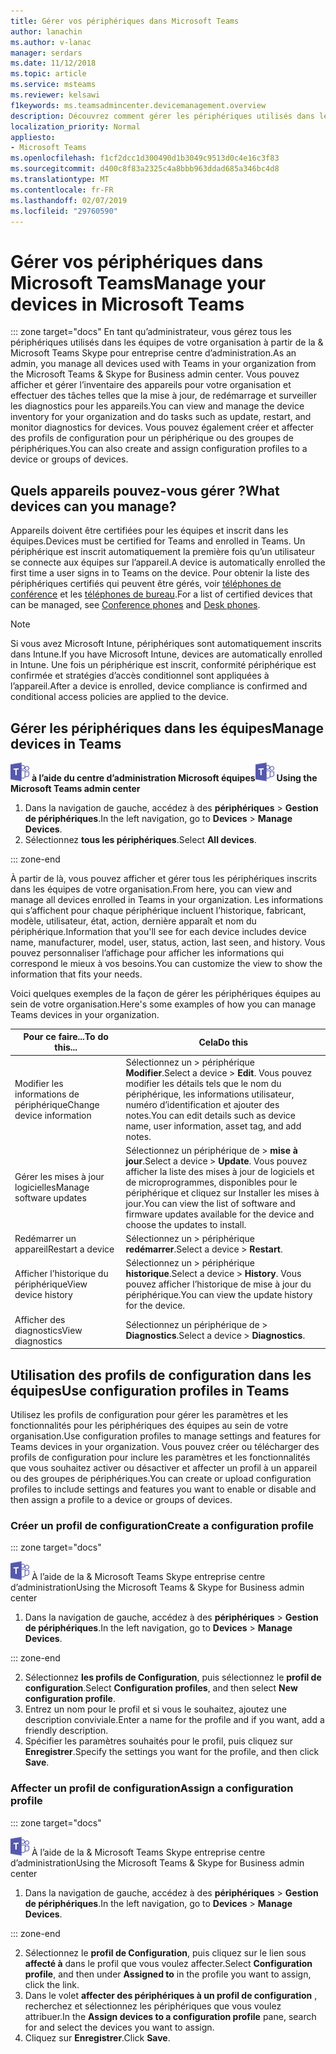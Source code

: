 ```yaml
---
title: Gérer vos périphériques dans Microsoft Teams
author: lanachin
ms.author: v-lanac
manager: serdars
ms.date: 11/12/2018
ms.topic: article
ms.service: msteams
ms.reviewer: kelsawi
f1keywords: ms.teamsadmincenter.devicemanagement.overview
description: Découvrez comment gérer les périphériques utilisés dans les équipes de votre organisation.
localization_priority: Normal
appliesto:
- Microsoft Teams
ms.openlocfilehash: f1cf2dcc1d300490d1b3049c9513d0c4e16c3f83
ms.sourcegitcommit: d400c8f83a2325c4a8bbb963ddad685a346bc4d8
ms.translationtype: MT
ms.contentlocale: fr-FR
ms.lasthandoff: 02/07/2019
ms.locfileid: "29760590"
---
```

# <a name="manage-your-devices-in-microsoft-teams"></a><span data-ttu-id="14c8c-103">Gérer vos périphériques dans Microsoft Teams</span><span class="sxs-lookup"><span data-stu-id="14c8c-103">Manage your devices in Microsoft Teams</span></span>

::: zone target="docs"
<span data-ttu-id="14c8c-104">En tant qu’administrateur, vous gérez tous les périphériques utilisés dans les équipes de votre organisation à partir de la & Microsoft Teams Skype pour entreprise centre d’administration.</span><span class="sxs-lookup"><span data-stu-id="14c8c-104">As an admin, you manage all devices used with Teams in your organization from the Microsoft Teams & Skype for Business admin center.</span></span> <span data-ttu-id="14c8c-105">Vous pouvez afficher et gérer l’inventaire des appareils pour votre organisation et effectuer des tâches telles que la mise à jour, de redémarrage et surveiller les diagnostics pour les appareils.</span><span class="sxs-lookup"><span data-stu-id="14c8c-105">You can view and manage the device inventory for your organization and do tasks such as update, restart, and monitor diagnostics for devices.</span></span> <span data-ttu-id="14c8c-106">Vous pouvez également créer et affecter des profils de configuration pour un périphérique ou des groupes de périphériques.</span><span class="sxs-lookup"><span data-stu-id="14c8c-106">You can also create and assign configuration profiles to a device or groups of devices.</span></span> 

## <a name="what-devices-can-you-manage"></a><span data-ttu-id="14c8c-107">Quels appareils pouvez-vous gérer ?</span><span class="sxs-lookup"><span data-stu-id="14c8c-107">What devices can you manage?</span></span>
<span data-ttu-id="14c8c-108">Appareils doivent être certifiées pour les équipes et inscrit dans les équipes.</span><span class="sxs-lookup"><span data-stu-id="14c8c-108">Devices must be certified for Teams and enrolled in Teams.</span></span> <span data-ttu-id="14c8c-109">Un périphérique est inscrit automatiquement la première fois qu’un utilisateur se connecte aux équipes sur l’appareil.</span><span class="sxs-lookup"><span data-stu-id="14c8c-109">A device is automatically enrolled the first time a user signs in to Teams on the device.</span></span> <span data-ttu-id="14c8c-110">Pour obtenir la liste des périphériques certifiés qui peuvent être gérés, voir [téléphones de conférence](https://products.office.com/en-us/microsoft-teams/across-devices/devices/category?devicetype=16) et les [téléphones de bureau](https://products.office.com/en-us/microsoft-teams/across-devices/devices/category?devicetype=34).</span><span class="sxs-lookup"><span data-stu-id="14c8c-110">For a list of certified devices that can be managed, see [Conference phones](https://products.office.com/en-us/microsoft-teams/across-devices/devices/category?devicetype=16) and [Desk phones](https://products.office.com/en-us/microsoft-teams/across-devices/devices/category?devicetype=34).</span></span>

> [!NOTE]
> <span data-ttu-id="14c8c-111">Si vous avez Microsoft Intune, périphériques sont automatiquement inscrits dans Intune.</span><span class="sxs-lookup"><span data-stu-id="14c8c-111">If you have Microsoft Intune, devices are automatically enrolled in Intune.</span></span> <span data-ttu-id="14c8c-112">Une fois un périphérique est inscrit, conformité périphérique est confirmée et stratégies d’accès conditionnel sont appliquées à l’appareil.</span><span class="sxs-lookup"><span data-stu-id="14c8c-112">After a device is enrolled, device compliance is confirmed and conditional access policies are applied to the device.</span></span> 

## <a name="manage-devices-in-teams"></a><span data-ttu-id="14c8c-113">Gérer les périphériques dans les équipes</span><span class="sxs-lookup"><span data-stu-id="14c8c-113">Manage devices in Teams</span></span>

<span data-ttu-id="14c8c-114">![les équipes-logo-30x30.png](media/teams-logo-30x30.png) **à l’aide du centre d’administration Microsoft équipes**</span><span class="sxs-lookup"><span data-stu-id="14c8c-114">![teams-logo-30x30.png](media/teams-logo-30x30.png) **Using the Microsoft Teams admin center**</span></span>

1. <span data-ttu-id="14c8c-115">Dans la navigation de gauche, accédez à des **périphériques** > **Gestion de périphériques**.</span><span class="sxs-lookup"><span data-stu-id="14c8c-115">In the left navigation, go to **Devices** > **Manage Devices**.</span></span>
2. <span data-ttu-id="14c8c-116">Sélectionnez **tous les périphériques**.</span><span class="sxs-lookup"><span data-stu-id="14c8c-116">Select **All devices**.</span></span>  

::: zone-end

 <span data-ttu-id="14c8c-117">À partir de là, vous pouvez afficher et gérer tous les périphériques inscrits dans les équipes de votre organisation.</span><span class="sxs-lookup"><span data-stu-id="14c8c-117">From here, you can view and manage all devices enrolled in Teams in your organization.</span></span> <span data-ttu-id="14c8c-118">Les informations qui s’affichent pour chaque périphérique incluent l’historique, fabricant, modèle, utilisateur, état, action, dernière apparaît et nom du périphérique.</span><span class="sxs-lookup"><span data-stu-id="14c8c-118">Information that you'll see for each device includes device name, manufacturer, model, user, status, action, last seen, and history.</span></span> <span data-ttu-id="14c8c-119">Vous pouvez personnaliser l’affichage pour afficher les informations qui correspond le mieux à vos besoins.</span><span class="sxs-lookup"><span data-stu-id="14c8c-119">You can customize the view to show the information that fits your needs.</span></span>

 <span data-ttu-id="14c8c-120">Voici quelques exemples de la façon de gérer les périphériques équipes au sein de votre organisation.</span><span class="sxs-lookup"><span data-stu-id="14c8c-120">Here's some examples of how you can manage Teams devices in your organization.</span></span>  
    
|<span data-ttu-id="14c8c-121">Pour ce faire...</span><span class="sxs-lookup"><span data-stu-id="14c8c-121">To do this...</span></span>  |<span data-ttu-id="14c8c-122">Cela</span><span class="sxs-lookup"><span data-stu-id="14c8c-122">Do this</span></span> |
|---------|---------|
|<span data-ttu-id="14c8c-123">Modifier les informations de périphérique</span><span class="sxs-lookup"><span data-stu-id="14c8c-123">Change device information</span></span>   | <span data-ttu-id="14c8c-124">Sélectionnez un > périphérique **Modifier**.</span><span class="sxs-lookup"><span data-stu-id="14c8c-124">Select a device > **Edit**.</span></span> <span data-ttu-id="14c8c-125">Vous pouvez modifier les détails tels que le nom du périphérique, les informations utilisateur, numéro d’identification et ajouter des notes.</span><span class="sxs-lookup"><span data-stu-id="14c8c-125">You can edit details such as device name, user information, asset tag, and add notes.</span></span>     |
|<span data-ttu-id="14c8c-126">Gérer les mises à jour logicielles</span><span class="sxs-lookup"><span data-stu-id="14c8c-126">Manage software updates</span></span>   |<span data-ttu-id="14c8c-127">Sélectionnez un périphérique de > **mise à jour**.</span><span class="sxs-lookup"><span data-stu-id="14c8c-127">Select a device > **Update**.</span></span> <span data-ttu-id="14c8c-128">Vous pouvez afficher la liste des mises à jour de logiciels et de microprogrammes, disponibles pour le périphérique et cliquez sur Installer les mises à jour.</span><span class="sxs-lookup"><span data-stu-id="14c8c-128">You can view the list of software and firmware updates available for the device and choose the updates to install.</span></span>    |
|<span data-ttu-id="14c8c-129">Redémarrer un appareil</span><span class="sxs-lookup"><span data-stu-id="14c8c-129">Restart a device</span></span>   |<span data-ttu-id="14c8c-130">Sélectionnez un > périphérique **redémarrer**.</span><span class="sxs-lookup"><span data-stu-id="14c8c-130">Select a device > **Restart**.</span></span>          |
|<span data-ttu-id="14c8c-131">Afficher l’historique du périphérique</span><span class="sxs-lookup"><span data-stu-id="14c8c-131">View device history</span></span>  | <span data-ttu-id="14c8c-132">Sélectionnez un > périphérique **historique**.</span><span class="sxs-lookup"><span data-stu-id="14c8c-132">Select a device > **History**.</span></span> <span data-ttu-id="14c8c-133">Vous pouvez afficher l’historique de mise à jour du périphérique.</span><span class="sxs-lookup"><span data-stu-id="14c8c-133">You can view the update history for the device.</span></span>     |
|<span data-ttu-id="14c8c-134">Afficher des diagnostics</span><span class="sxs-lookup"><span data-stu-id="14c8c-134">View diagnostics</span></span>  | <span data-ttu-id="14c8c-135">Sélectionnez un périphérique de > **Diagnostics**.</span><span class="sxs-lookup"><span data-stu-id="14c8c-135">Select a device > **Diagnostics**.</span></span>        |

## <a name="use-configuration-profiles-in-teams"></a><span data-ttu-id="14c8c-136">Utilisation des profils de configuration dans les équipes</span><span class="sxs-lookup"><span data-stu-id="14c8c-136">Use configuration profiles in Teams</span></span>

<span data-ttu-id="14c8c-137">Utilisez les profils de configuration pour gérer les paramètres et les fonctionnalités pour les périphériques des équipes au sein de votre organisation.</span><span class="sxs-lookup"><span data-stu-id="14c8c-137">Use configuration profiles to manage settings and features for Teams devices in your organization.</span></span> <span data-ttu-id="14c8c-138">Vous pouvez créer ou télécharger des profils de configuration pour inclure les paramètres et les fonctionnalités que vous souhaitez activer ou désactiver et affecter un profil à un appareil ou des groupes de périphériques.</span><span class="sxs-lookup"><span data-stu-id="14c8c-138">You can create or upload configuration profiles to include settings and features you want to enable or disable and then assign a profile to a device or groups of devices.</span></span> 

### <a name="create-a-configuration-profile"></a><span data-ttu-id="14c8c-139">Créer un profil de configuration</span><span class="sxs-lookup"><span data-stu-id="14c8c-139">Create a configuration profile</span></span>

::: zone target="docs"

![les équipes-logo-30x30.png](media/teams-logo-30x30.png) <span data-ttu-id="14c8c-141">À l’aide de la & Microsoft Teams Skype entreprise centre d’administration</span><span class="sxs-lookup"><span data-stu-id="14c8c-141">Using the Microsoft Teams & Skype for Business admin center</span></span>

1. <span data-ttu-id="14c8c-142">Dans la navigation de gauche, accédez à des **périphériques** > **Gestion de périphériques**.</span><span class="sxs-lookup"><span data-stu-id="14c8c-142">In the left navigation, go to **Devices** > **Manage Devices**.</span></span>

::: zone-end

2. <span data-ttu-id="14c8c-143">Sélectionnez **les profils de Configuration**, puis sélectionnez le **profil de configuration**.</span><span class="sxs-lookup"><span data-stu-id="14c8c-143">Select **Configuration profiles**, and then select **New configuration profile**.</span></span>
3. <span data-ttu-id="14c8c-144">Entrez un nom pour le profil et si vous le souhaitez, ajoutez une description conviviale.</span><span class="sxs-lookup"><span data-stu-id="14c8c-144">Enter a name for the profile and if you want, add a friendly description.</span></span>
4. <span data-ttu-id="14c8c-145">Spécifier les paramètres souhaités pour le profil, puis cliquez sur **Enregistrer**.</span><span class="sxs-lookup"><span data-stu-id="14c8c-145">Specify the settings you want for the profile, and then click **Save**.</span></span>

### <a name="assign-a-configuration-profile"></a><span data-ttu-id="14c8c-146">Affecter un profil de configuration</span><span class="sxs-lookup"><span data-stu-id="14c8c-146">Assign a configuration profile</span></span>

::: zone target="docs"

![les équipes-logo-30x30.png](media/teams-logo-30x30.png) <span data-ttu-id="14c8c-148">À l’aide de la & Microsoft Teams Skype entreprise centre d’administration</span><span class="sxs-lookup"><span data-stu-id="14c8c-148">Using the Microsoft Teams & Skype for Business admin center</span></span>

1. <span data-ttu-id="14c8c-149">Dans la navigation de gauche, accédez à des **périphériques** > **Gestion de périphériques**.</span><span class="sxs-lookup"><span data-stu-id="14c8c-149">In the left navigation, go to **Devices** > **Manage Devices**.</span></span>

::: zone-end

2. <span data-ttu-id="14c8c-150">Sélectionnez le **profil de Configuration**, puis cliquez sur le lien sous **affecté à** dans le profil que vous voulez affecter.</span><span class="sxs-lookup"><span data-stu-id="14c8c-150">Select **Configuration profile**, and then under **Assigned to** in the profile you want to assign, click the link.</span></span>  
3. <span data-ttu-id="14c8c-151">Dans le volet **affecter des périphériques à un profil de configuration** , recherchez et sélectionnez les périphériques que vous voulez attribuer.</span><span class="sxs-lookup"><span data-stu-id="14c8c-151">In the **Assign devices to a configuration profile** pane, search for and select the devices you want to assign.</span></span>
4. <span data-ttu-id="14c8c-152">Cliquez sur **Enregistrer**.</span><span class="sxs-lookup"><span data-stu-id="14c8c-152">Click **Save**.</span></span>
